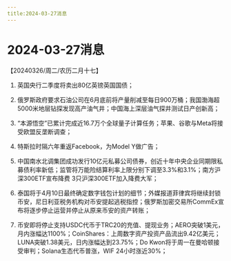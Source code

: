 ```yaml
---
title:2024-03-27消息
---
```

# 2024-03-27消息
【20240326/周二/农历二月十七】

1. 英国央行二季度将卖出80亿英镑英国国债；

2. 俄罗斯政府要求石油公司在6月底前将产量削减至每日900万桶；我国渤海超5000米地层钻探发现高产油气井；中国海上深层油气探井测试日产创新高；

3. “本源悟空”已累计完成近16.7万个全球量子计算任务；苹果、谷歌与Meta将接受欧盟反垄断调查；

4. 特斯拉时隔六年重返Facebook，为Model Y做广告；

5. 中国南水北调集团成功发行10亿元私募公司债券，创近十年中央企业同期限私募债利率新低；监管将万能险结算利率上限分别下调至3.3%和3.1%；南方沪深300ETF宣布降费 3只沪深300ETF加入降费大军；


6. 泰国将于4月10日最终确定数字钱包计划的细节；外媒报道菲律宾将继续封锁币安，尼日利亚税务机构对币安提起逃税指控；俄罗斯加密交易所CommEx宣布将逐步停止运营并停止从原来币安的资产转账；

7. 币安即将停止支持USDC代币于TRC20的充值、提现业务；AERO突破1美元，月内涨幅达1100%；CoinShares：上周数字资产投资产品流出9.42亿美元；LUNA突破1.38美元，日内涨幅达到23.75%；Do Kwon将于周一在曼哈顿接受审判；Solana生态代币普涨，WIF 24小时涨近30%；